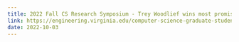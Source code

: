 ```yaml
---
title: 2022 Fall CS Research Symposium - Trey Woodlief wins most promising research award
link: https://engineering.virginia.edu/computer-science-graduate-student-group-2022-research-symposium-poster-awards
date: 2022-10-03
---
```

